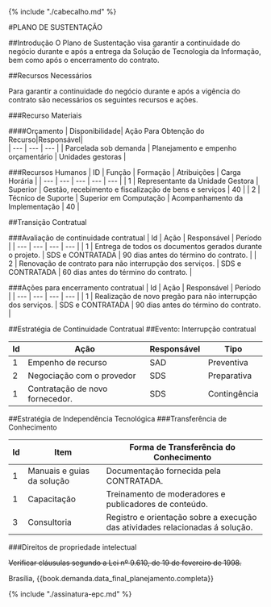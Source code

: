 {% include "./cabecalho.md" %}

#PLANO DE SUSTENTAÇÃO

##Introdução
O Plano de Sustentação visa garantir a continuidade do negócio durante e após a entrega da Solução de Tecnologia da Informação, bem como após o encerramento do contrato.

##Recursos Necessários

Para garantir a continuidade do negócio durante e após a vigência do contrato são necessários os seguintes recursos e ações.

###Recurso Materiais

####Orçamento
| Disponibilidade| Ação Para Obtenção do Recurso|Responsável|  
| --- | --- | --- |
| Parcelada sob demanda | Planejamento e empenho orçamentário | Unidades gestoras | 

###Recursos Humanos
| ID | Função | Formação | Atribuições | Carga Horária |
| --- | --- | --- | --- | --- |
| 1 | Representante da Unidade Gestora | Superior | Gestão, recebimento e fiscalização de bens e serviços | 40 |
| 2 | Técnico de Suporte | Superior em Computação | Acompanhamento da Implementação | 40 |

##Transição Contratual

###Avaliação de continuidade contratual
| Id | Ação | Responsável | Período |
| --- | --- | --- | --- |
| 1 | Entrega de todos os documentos gerados durante o projeto. | SDS e CONTRATADA | 90 dias antes do término do contrato. |
| 2 | Renovação de contrato para não interrupção dos serviços. | SDS e CONTRATADA | 60 dias antes do término do contrato. |

###Ações para encerramento contratual
| Id | Ação | Responsável | Período |
| --- | --- | --- | --- |
| 1 | Realização de novo pregão para não interrupção dos serviços. | SDS e CONTRATADA | 90 dias antes do término do contrato. |

##Estratégia de Continuidade Contratual
##Evento: Interrupção contratual

| Id | Ação | Responsável | Tipo |
| --- | --- | --- | --- |
| 1 | Empenho de recurso | SAD | Preventiva |
| 2 | Negociação com o provedor | SDS | Preparativa |
| 1 | Contratação de novo fornecedor. | SDS | Contingência |

##Estratégia de Independência Tecnológica
###Transferência de Conhecimento

| Id | Item | Forma de Transferência do Conhecimento |
| --- | --- | --- |
| 1 | Manuais e guias da solução | Documentação fornecida pela CONTRATADA. |
| 1 | Capacitação | Treinamento de moderadores e publicadores de conteúdo. |
| 3 | Consultoria | Registro e orientação sobre a execução das atividades relacionadas á solução. |

###Direitos de propriedade intelectual

~~Verificar cláusulas segundo a Lei nº 9.610, de 19 de fevereiro de 1998.~~
    
  
Brasília, {{book.demanda.data_final_planejamento.completa}}
  
  
  
{% include "./assinatura-epc.md" %}

